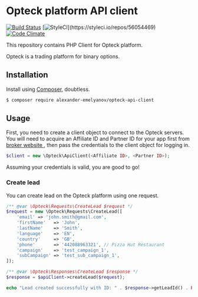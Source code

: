 # Opteck platform API client

[![Build Status](https://img.shields.io/travis/alexander-emelyanov/opteck-api-client/master.svg?style=flat-square)](https://travis-ci.org/alexander-emelyanov/opteck-api-client)
[![StyleCI](https://styleci.io/repos/56054469/shield?)](https://styleci.io/repos/56054469)
[![Code Climate](https://img.shields.io/codeclimate/github/alexander-emelyanov/opteck-api-client.svg?style=flat-square)](https://codeclimate.com/github/alexander-emelyanov/opteck-api-client)

This repository contains PHP Client for Opteck platform.

Opteck is a trading platform for binary options.

## Installation
Install using [Composer](http://getcomposer.org), doubtless.

```sh
$ composer require alexander-emelyanov/opteck-api-client
```

## Usage

First, you need to create a client object to connect to the Opteck servers. You will need to acquire an Affiliate ID and 
Partner ID for your app first from [broker website ](http://www.optaffiliates.com/), then pass the credentials to the 
client object for logging in.

```php
$client = new \Opteck\ApiClient(<Affiliate ID>, <Partner ID>);
```

Assuming your credentials is valid, you are good to go!

### Create lead

You can create lead on the Opteck platform using one request.

```php
/** @var \Opteck\Requests\CreateLead $request */
$request = new \Opteck\Requests\CreateLead([
    'email' => 'john.smith@gmail.com',
    'firstName'   => 'John',
    'lastName'    => 'Smith',
    'language'    => 'EN',
    'country'     => 'GB',
    'phone'       => '442088963321', // Pizza Hut Restaurant
    'campaign'    => 'test_campaign_1',
    'subCampaign' => 'test_sub_campaign_1',
]);

/** @var \Opteck\Responses\CreateLead $response */
$response = $apiClient->createLead($request);

echo "Lead created successfully with ID: " . $response->getLeadId() . PHP_EOL;
```

